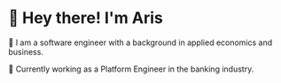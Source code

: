 # 👋 Hey there! I'm Aris
:raising_hand: I am a software engineer with a background in applied economics and business.

:round_pushpin: Currently working as a Platform Engineer in the banking industry.
